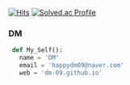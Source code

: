 [![Hits](https://hits.seeyoufarm.com/api/count/incr/badge.svg?url=https%3A%2F%2Fgithub.com%2FDM-09&count_bg=%2322A5DE&title_bg=%23555555&icon=github.svg&icon_color=%23E7E7E7&title=Visit&edge_flat=false)](https://github.com/DM-09)
[![Solved.ac Profile](http://mazassumnida.wtf/api/mini/generate_badge?boj=dongmin)](https://solved.ac/dongmin)

### DM
```Python
 def My_Self():
   name = 'DM'
   email = 'happydm09@naver.com'
   web = 'dm-09.github.io'
```
